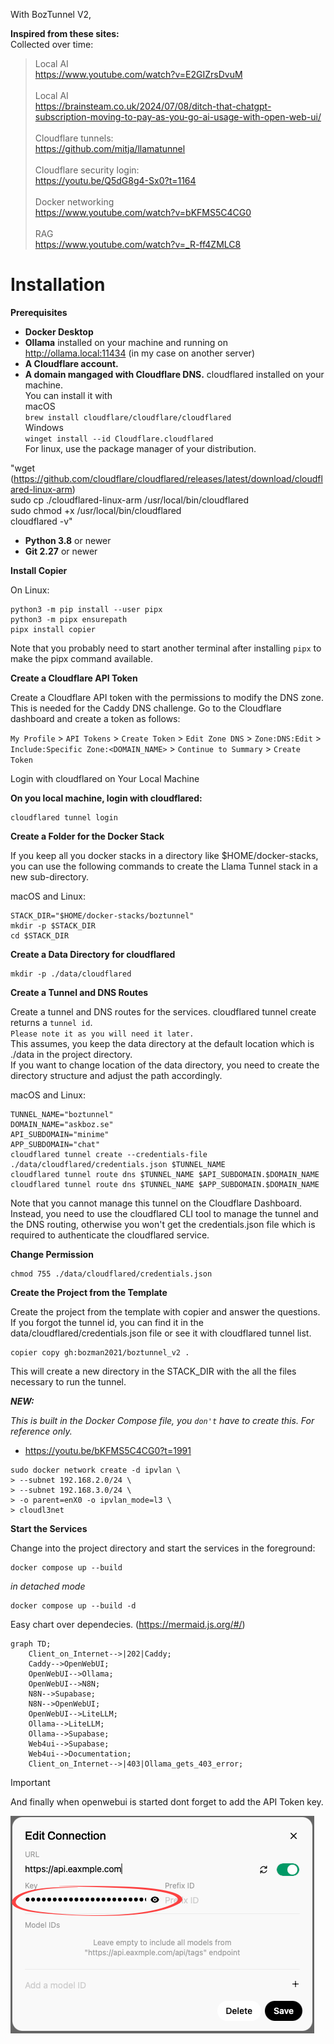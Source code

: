 With BozTunnel V2, 

**Inspired from these sites:**
<br>
Collected over time:

> Local AI <br>
> https://www.youtube.com/watch?v=E2GIZrsDvuM<br><br>
Local AI <br>
> https://brainsteam.co.uk/2024/07/08/ditch-that-chatgpt-subscription-moving-to-pay-as-you-go-ai-usage-with-open-web-ui/ <br><br>
Cloudflare tunnels:<br>
> https://github.com/mitja/llamatunnel<br><br>
Cloudflare security login: <br>
> https://youtu.be/Q5dG8g4-Sx0?t=1164<br><br>
Docker networking <br>
> https://www.youtube.com/watch?v=bKFMS5C4CG0<br><br>
RAG <br>
> https://www.youtube.com/watch?v=_R-ff4ZMLC8



# Installation

**Prerequisites**

- **Docker Desktop**
- **Ollama** installed on your machine and running on http://ollama.local:11434 (in my case on another server)
- **A Cloudflare account.**
- **A domain mangaged with Cloudflare DNS.**
cloudflared installed on your machine. <br>You can install it with <br> macOS<br> ````brew install cloudflare/cloudflare/cloudflared````<br>Windows<br>````winget install --id Cloudflare.cloudflared````<br>For linux, use the package manager of your distribution.

"wget (https://github.com/cloudflare/cloudflared/releases/latest/download/cloudflared-linux-arm)<br>
sudo cp ./cloudflared-linux-arm /usr/local/bin/cloudflared<br>
sudo chmod +x /usr/local/bin/cloudflared<br>
cloudflared -v"

- **Python 3.8** or newer
- **Git 2.27** or newer

**Install Copier**

On Linux:
```
python3 -m pip install --user pipx
python3 -m pipx ensurepath
pipx install copier
```

Note that you probably need to start another terminal after installing ``pipx`` to make the pipx command available.

**Create a Cloudflare API Token**

Create a Cloudflare API token with the permissions to modify the DNS zone. This is needed for the Caddy DNS challenge. Go to the Cloudflare dashboard and create a token as follows:

``My Profile`` > ``API Tokens`` > ``Create Token`` > ``Edit Zone DNS`` > ``Zone:DNS:Edit`` > ``Include:Specific Zone:<DOMAIN_NAME>`` > ``Continue to Summary`` > ``Create Token``

Login with cloudflared on Your Local Machine

**On you local machine, login with cloudflared:**
````
cloudflared tunnel login
````
**Create a Folder for the Docker Stack**

If you keep all you docker stacks in a directory like $HOME/docker-stacks, you can use the following commands to create the Llama Tunnel stack in a new sub-directory.

macOS and Linux:
````
STACK_DIR="$HOME/docker-stacks/boztunnel"
mkdir -p $STACK_DIR
cd $STACK_DIR
````

**Create a Data Directory for cloudflared**

````
mkdir -p ./data/cloudflared
````

**Create a Tunnel and DNS Routes**

Create a tunnel and DNS routes for the services. cloudflared tunnel create returns a ``tunnel id``. <br>``Please note it as you will need it later.`` <br>This assumes, you keep the data directory at the default location which is ./data in the project directory. <br>If you want to change location of the data directory, you need to create the directory structure and adjust the path accordingly.

macOS and Linux:
````
TUNNEL_NAME="boztunnel"
DOMAIN_NAME="askboz.se"
API_SUBDOMAIN="minime"
APP_SUBDOMAIN="chat"
cloudflared tunnel create --credentials-file ./data/cloudflared/credentials.json $TUNNEL_NAME
cloudflared tunnel route dns $TUNNEL_NAME $API_SUBDOMAIN.$DOMAIN_NAME
cloudflared tunnel route dns $TUNNEL_NAME $APP_SUBDOMAIN.$DOMAIN_NAME
````

Note that you cannot manage this tunnel on the Cloudflare Dashboard. Instead, you need to use the cloudflared CLI tool to manage the tunnel and the DNS routing, otherwise you won't get the credentials.json file which is required to authenticate the cloudflared service.

**Change Permission**
````
chmod 755 ./data/cloudflared/credentials.json
````

**Create the Project from the Template**

Create the project from the template with copier and answer the questions. If you forgot the tunnel id, you can find it in the data/cloudflared/credentials.json file or see it with cloudflared tunnel list.
````
copier copy gh:bozman2021/boztunnel_v2 .
````

This will create a new directory in the STACK_DIR with the all the files necessary to run the tunnel.


***NEW:***

_This is built in the Docker Compose file, you ``don't`` have to create this.
For reference only._

- https://youtu.be/bKFMS5C4CG0?t=1991

````
sudo docker network create -d ipvlan \
> --subnet 192.168.2.0/24 \
> --subnet 192.168.3.0/24 \
> -o parent=enX0 -o ipvlan_mode=l3 \
> cloudl3net
````

**Start the Services**

Change into the project directory and start the services in the foreground:

````
docker compose up --build
````
_in detached mode_

````
docker compose up --build -d
````
Easy chart over dependecies.
(https://mermaid.js.org/#/)<br>

```mermaid
graph TD;
    Client_on_Internet-->|202|Caddy;
    Caddy-->OpenWebUI;
    OpenWebUI-->Ollama;
    OpenWebUI-->N8N;
    N8N-->Supabase;
    N8N-->OpenWebUI;
    OpenWebUI-->LiteLLM;
    Ollama-->LiteLLM;
    Ollama-->Supabase;
    Web4ui-->Supabase;
    Web4ui-->Documentation;
    Client_on_Internet-->|403|Ollama_gets_403_error;

```

> [!IMPORTANT]
> And finally when openwebui is started dont forget to add the API Token key.

![API Token](/doc/images/ollamaapi.png)


